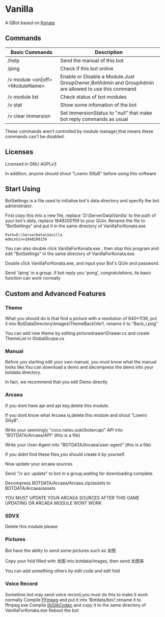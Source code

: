 # Vanilla
A QBot based on [Konata](https://github.com/KonataDev/Konata.Core)

## Commands
| Basic Commands | Description |
|---------|-------------|
| /help   | Send the manual of this bot|
| /ping   | Check if this bot online|
| /v module \<on\|off\> \<ModuleName\>|Enable or Disable a Module.Just GroupOwner,BotAdmin and GroupAdmin are allowed to use this command|
| /v module list| Check status of bot modules|
| /v stat | Show some infomation of the bot|
| /v clear immersion | Set ImmersionStatus to \"null\" that make bot reply commands as usual|

These commands aren't controlled by module manager,that means these commands can't be disabled.

## Licenses
Licensed in GNU AGPLv3

In addition, anyone should shout "Lowiro SillyB" before using this software

## Start Using

BotSettings is a file used to initialise bot's data directory and specify the bot administrator.

First copy this into a new file, replace 'D\:\\ServerData\\Vanilla' to the path of your bot's data, replace 1848200159 to your QUin. Rename the file to "BotSettings" and put it in the same directory of VanillaForKonata.exe
```
Path=D:\ServerData\Vanilla
AdminUin=1848200159
```

You can also double click VanillaForKonata.exe , then stop this program and edit "BotSettings"  in the same directory of VanillaForKonata.exe.

Double click VanillaForKonata.exe,  and input your Bot's QUin and password.

Send '/ping' in a group. if bot reply you 'pong', congratulations, its basic function can work normally

## Custom and Advanced Features

### Theme
What you should do is that find a picture with a resolution of 640*1136, put it into BotDataDirectory\Images\ThemeBack\Ver1, rename it to "Back_i.png"

You can add new theme by editing picturedrawer\Drawer.cs and create ThemeList in GlobalScope.cs

### Manual
Before you starting edit your own manual, you must know what the manual looks like.You can download a demo and decompress the demo into your botdata directory.

In fact, we recommend that you edit Demo directly

### Arcaea
If you dont have api and api key,delete this module.

If you dont know what Arcaea is,delete this module and shout "Lowiro SillyB".

Write your seemingly "coco.natsu.suki/botarcapi" API into "BOTDATA/Arcaea/API" (this is a file)

Write your User-Agent into "BOTDATA/Arcaea/user-agent" (this is a file)

If you didnt find these files,you should create it by yourself.

Now update your arcaea sources

Send "/v arc update" to bot in a group,waiting for downloading complete.

Decompress BOTDATA/Arcaea/Arcaea.zip/assets to BOTDATA/Arcaea/assets

YOU MUST UPDATE YOUR ARCAEA SOURCES AFTER THIS GAME UPDATING OR ARCAEA MODULE WONT WORK

### SDVX
Delete this module please
### Pictures
Bot have the ablity to send some pictures such as 龙图

Copy your fold filled with 龙图 into botdata/images, then send 龙图来

You can add something others by edit code and edit fold

### Voice Record
Sometime bot may send voice record,you must do this to make it work normally
Compile [FFmpeg](https://github.com/FFmpeg/FFmpeg) and put it into 'Botdata/bin/',rename it to ffmpeg.exe
Compile [libSilkCodec](https://github.com/KonataDev/libSilkCodec) and copy it to the same directory of VanillaForKonata.exe
Reboot the bot

